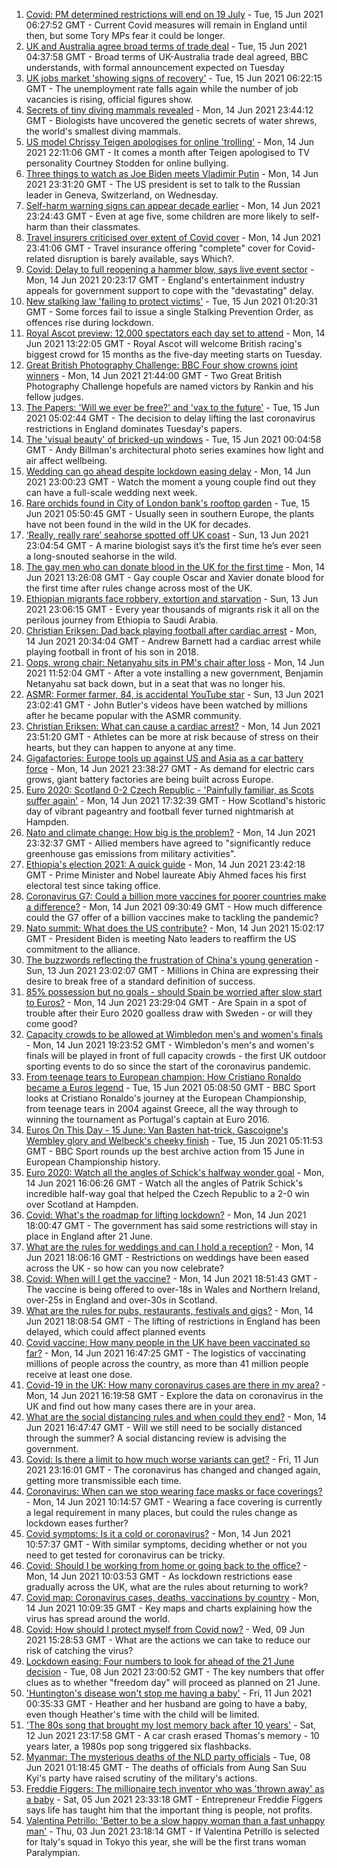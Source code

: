 1. [Covid: PM determined restrictions will end on 19 July](https://www.bbc.co.uk/news/uk-57478760) - Tue, 15 Jun 2021 06:27:52 GMT - Current Covid measures will remain in England until then, but some Tory MPs fear it could be longer.
2. [UK and Australia agree broad terms of trade deal](https://www.bbc.co.uk/news/business-57478412) - Tue, 15 Jun 2021 04:37:58 GMT - Broad terms of UK-Australia trade deal agreed, BBC understands, with formal announcement expected on Tuesday
3. [UK jobs market 'showing signs of recovery'](https://www.bbc.co.uk/news/business-57480167) - Tue, 15 Jun 2021 06:22:15 GMT - The unemployment rate falls again while the number of job vacancies is rising, official figures show.
4. [Secrets of tiny diving mammals revealed](https://www.bbc.co.uk/news/science-environment-57470976) - Mon, 14 Jun 2021 23:44:12 GMT - Biologists have uncovered the genetic secrets of water shrews, the world's smallest diving mammals.
5. [US model Chrissy Teigen apologises for online 'trolling'](https://www.bbc.co.uk/news/entertainment-arts-57478066) - Mon, 14 Jun 2021 22:11:06 GMT - It comes a month after Teigen apologised to TV personality Courtney Stodden for online bullying.
6. [Three things to watch as Joe Biden meets Vladimir Putin](https://www.bbc.co.uk/news/world-us-canada-57427057) - Mon, 14 Jun 2021 23:31:20 GMT - The US president is set to talk to the Russian leader in Geneva, Switzerland, on Wednesday.
7. [Self-harm warning signs can appear decade earlier](https://www.bbc.co.uk/news/health-57468584) - Mon, 14 Jun 2021 23:24:43 GMT - Even at age five, some children are more likely to self-harm than their classmates.
8. [Travel insurers criticised over extent of Covid cover](https://www.bbc.co.uk/news/business-57471106) - Mon, 14 Jun 2021 23:41:06 GMT - Travel insurance offering "complete" cover for Covid-related disruption is barely available, says Which?.
9. [Covid: Delay to full reopening a hammer blow, says live event sector](https://www.bbc.co.uk/news/entertainment-arts-57469547) - Mon, 14 Jun 2021 20:23:17 GMT - England's entertainment industry appeals for government support to cope with the "devastating" delay.
10. [New stalking law 'failing to protect victims'](https://www.bbc.co.uk/news/uk-57384615) - Tue, 15 Jun 2021 01:20:31 GMT - Some forces fail to issue a single Stalking Prevention Order, as offences rise during lockdown.
11. [Royal Ascot preview: 12,000 spectators each day set to attend](https://www.bbc.co.uk/sport/horse-racing/57453878) - Mon, 14 Jun 2021 13:22:05 GMT - Royal Ascot will welcome British racing's biggest crowd for 15 months as the five-day meeting starts on Tuesday.
12. [Great British Photography Challenge: BBC Four show crowns joint winners](https://www.bbc.co.uk/news/entertainment-arts-57473736) - Mon, 14 Jun 2021 21:44:00 GMT - Two Great British Photography Challenge hopefuls are named victors by Rankin and his fellow judges.
13. [The Papers: 'Will we ever be free?' and 'vax to the future'](https://www.bbc.co.uk/news/blogs-the-papers-57478106) - Tue, 15 Jun 2021 05:02:44 GMT - The decision to delay lifting the last coronavirus restrictions in England dominates Tuesday's papers.
14. [The 'visual beauty' of bricked-up windows](https://www.bbc.co.uk/news/in-pictures-57349499) - Tue, 15 Jun 2021 00:04:58 GMT - Andy Billman's architectural photo series examines how light and air affect wellbeing.
15. [Wedding can go ahead despite lockdown easing delay](https://www.bbc.co.uk/news/uk-57478526) - Mon, 14 Jun 2021 23:00:23 GMT - Watch the moment a young couple find out they can have a full-scale wedding next week.
16. [Rare orchids found in City of London bank's rooftop garden](https://www.bbc.co.uk/news/uk-england-london-57439921) - Tue, 15 Jun 2021 05:50:45 GMT - Usually seen in southern Europe, the plants have not been found in the wild in the UK for decades.
17. [‘Really, really rare’ seahorse spotted off UK coast](https://www.bbc.co.uk/news/science-environment-57448237) - Sun, 13 Jun 2021 23:04:54 GMT - A marine biologist says it’s the first time he’s ever seen a long-snouted seahorse in the wild.
18. [The gay men who can donate blood in the UK for the first time](https://www.bbc.co.uk/news/uk-57469036) - Mon, 14 Jun 2021 13:26:08 GMT - Gay couple Oscar and Xavier donate blood for the first time after rules change across most of the UK.
19. [Ethiopian migrants face robbery, extortion and starvation](https://www.bbc.co.uk/news/world-africa-57447744) - Sun, 13 Jun 2021 23:06:15 GMT - Every year thousands of migrants risk it all on the perilous journey from Ethiopia to Saudi Arabia.
20. [Christian Eriksen: Dad back playing football after cardiac arrest](https://www.bbc.co.uk/news/uk-wales-57466397) - Mon, 14 Jun 2021 20:34:04 GMT - Andrew Barnett had a cardiac arrest while playing football in front of his son in 2018.
21. [Oops, wrong chair: Netanyahu sits in PM's chair after loss](https://www.bbc.co.uk/news/world-57466408) - Mon, 14 Jun 2021 11:52:04 GMT - After a vote installing a new government, Benjamin Netanyahu sat back down, but in a seat that was no longer his.
22. [ASMR: Former farmer, 84, is accidental YouTube star](https://www.bbc.co.uk/news/uk-england-derbyshire-57402080) - Sun, 13 Jun 2021 23:02:41 GMT - John Butler's videos have been watched by millions after he became popular with the ASMR community.
23. [Christian Eriksen: What can cause a cardiac arrest?](https://www.bbc.co.uk/news/health-57469627) - Mon, 14 Jun 2021 23:51:20 GMT - Athletes can be more at risk because of stress on their hearts, but they can happen to anyone at any time.
24. [Gigafactories: Europe tools up against US and Asia as a car battery force](https://www.bbc.co.uk/news/business-57382472) - Mon, 14 Jun 2021 23:38:27 GMT - As demand for electric cars grows, giant battery factories are being built across Europe.
25. [Euro 2020: Scotland 0-2 Czech Republic - 'Painfully familiar, as Scots suffer again'](https://www.bbc.co.uk/sport/football/57471795) - Mon, 14 Jun 2021 17:32:39 GMT - How Scotland's historic day of vibrant pageantry and football fever turned nightmarish at Hampden.
26. [Nato and climate change: How big is the problem?](https://www.bbc.co.uk/news/world-57476349) - Mon, 14 Jun 2021 23:32:37 GMT - Allied members have agreed to "significantly reduce greenhouse gas emissions from military activities".
27. [Ethiopia's election 2021: A quick guide](https://www.bbc.co.uk/news/world-africa-57102189) - Mon, 14 Jun 2021 23:42:18 GMT - Prime Minister and Nobel laureate Abiy Ahmed faces his first electoral test since taking office.
28. [Coronavirus G7: Could a billion more vaccines for poorer countries make a difference?](https://www.bbc.co.uk/news/57427877) - Mon, 14 Jun 2021 09:30:49 GMT - How much difference could the G7 offer of a billion vaccines make to tackling the pandemic?
29. [Nato summit: What does the US contribute?](https://www.bbc.co.uk/news/world-44717074) - Mon, 14 Jun 2021 15:02:17 GMT - President Biden is meeting Nato leaders to reaffirm the US commitment to the alliance.
30. [The buzzwords reflecting the frustration of China's young generation](https://www.bbc.co.uk/news/world-asia-china-57328508) - Sun, 13 Jun 2021 23:02:07 GMT - Millions in China are expressing their desire to break free of a standard definition of success.
31. [85% possession but no goals - should Spain be worried after slow start to Euros?](https://www.bbc.co.uk/sport/football/57478245) - Mon, 14 Jun 2021 23:29:04 GMT - Are Spain in a spot of trouble after their Euro 2020 goalless draw with Sweden - or will they come good?
32. [Capacity crowds to be allowed at Wimbledon men's and women's finals](https://www.bbc.co.uk/sport/57473711) - Mon, 14 Jun 2021 19:23:52 GMT - Wimbledon's men's and women's finals will be played in front of full capacity crowds - the first UK outdoor sporting events to do so since the start of the coronavirus pandemic.
33. [From teenage tears to European champion: How Cristiano Ronaldo became a Euros legend](https://www.bbc.co.uk/sport/av/football/57449011) - Tue, 15 Jun 2021 05:08:50 GMT - BBC Sport looks at Cristiano Ronaldo's journey at the European Championship, from teenage tears in 2004 against Greece, all the way through to winning the tournament as Portugal's captain at Euro 2016.
34. [Euros On This Day - 15 June: Van Basten hat-trick, Gascoigne's Wembley glory and Welbeck's cheeky finish](https://www.bbc.co.uk/sport/av/football/53030766) - Tue, 15 Jun 2021 05:11:53 GMT - BBC Sport rounds up the best archive action from 15 June in European Championship history.
35. [Euro 2020: Watch all the angles of Schick's halfway wonder goal](https://www.bbc.co.uk/sport/av/football/57475435) - Mon, 14 Jun 2021 16:06:26 GMT - Watch all the angles of Patrik Schick's incredible half-way goal that helped the Czech Republic to a 2-0 win over Scotland at Hampden.
36. [Covid: What's the roadmap for lifting lockdown?](https://www.bbc.co.uk/news/explainers-52530518) - Mon, 14 Jun 2021 18:00:47 GMT - The government has said some restrictions will stay in place in England after 21 June.
37. [What are the rules for weddings and can I hold a reception?](https://www.bbc.co.uk/news/explainers-52811509) - Mon, 14 Jun 2021 18:06:16 GMT - Restrictions on weddings have been eased across the UK - so how can you now celebrate?
38. [Covid: When will I get the vaccine?](https://www.bbc.co.uk/news/health-55045639) - Mon, 14 Jun 2021 18:51:43 GMT - The vaccine is being offered to over-18s in Wales and Northern Ireland, over-25s in England and over-30s in Scotland.
39. [What are the rules for pubs, restaurants, festivals and gigs?](https://www.bbc.co.uk/news/business-52977388) - Mon, 14 Jun 2021 18:08:54 GMT - The lifting of restrictions in England has been delayed, which could affect planned events
40. [Covid vaccine: How many people in the UK have been vaccinated so far?](https://www.bbc.co.uk/news/health-55274833) - Mon, 14 Jun 2021 16:47:25 GMT - The logistics of vaccinating millions of people across the country, as more than 41 million people receive at least one dose.
41. [Covid-19 in the UK: How many coronavirus cases are there in my area?](https://www.bbc.co.uk/news/uk-51768274) - Mon, 14 Jun 2021 16:19:58 GMT - Explore the data on coronavirus in the UK and find out how many cases there are in your area.
42. [What are the social distancing rules and when could they end?](https://www.bbc.co.uk/news/uk-51506729) - Mon, 14 Jun 2021 16:47:47 GMT - Will we still need to be socially distanced through the summer? A social distancing review is advising the government.
43. [Covid: Is there a limit to how much worse variants can get?](https://www.bbc.co.uk/news/health-57431420) - Fri, 11 Jun 2021 23:16:01 GMT - The coronavirus has changed and changed again, getting more transmissible each time.
44. [Coronavirus: When can we stop wearing face masks or face coverings?](https://www.bbc.co.uk/news/health-51205344) - Mon, 14 Jun 2021 10:14:57 GMT - Wearing a face covering is currently a legal requirement in many places, but could the rules change as lockdown eases further?
45. [Covid symptoms: Is it a cold or coronavirus?](https://www.bbc.co.uk/news/health-54145299) - Mon, 14 Jun 2021 10:57:37 GMT - With similar symptoms, deciding whether or not you need to get tested for coronavirus can be tricky.
46. [Covid: Should I be working from home or going back to the office?](https://www.bbc.co.uk/news/business-52567567) - Mon, 14 Jun 2021 10:03:53 GMT - As lockdown restrictions ease gradually across the UK, what are the rules about returning to work?
47. [Covid map: Coronavirus cases, deaths, vaccinations by country](https://www.bbc.co.uk/news/world-51235105) - Mon, 14 Jun 2021 10:09:35 GMT - Key maps and charts explaining how the virus has spread around the world.
48. [Covid: How should I protect myself from Covid now?](https://www.bbc.co.uk/news/health-57087517) - Wed, 09 Jun 2021 15:28:53 GMT - What are the actions we can take to reduce our risk of catching the virus?
49. [Lockdown easing: Four numbers to look for ahead of the 21 June decision](https://www.bbc.co.uk/news/57403888) - Tue, 08 Jun 2021 23:00:52 GMT - The key numbers that offer clues as to whether "freedom day" will proceed as planned on 21 June.
50. ['Huntington's disease won't stop me having a baby'](https://www.bbc.co.uk/news/stories-57430859) - Fri, 11 Jun 2021 00:35:33 GMT - Heather and her husband are going to have a baby, even though Heather's time with the child will be limited.
51. ['The 80s song that brought my lost memory back after 10 years'](https://www.bbc.co.uk/news/disability-50478524) - Sat, 12 Jun 2021 23:17:58 GMT - A car crash erased Thomas's memory - 10 years later, a 1980s pop song triggered six flashbacks.
52. [Myanmar: The mysterious deaths of the NLD party officials](https://www.bbc.co.uk/news/world-asia-57380237) - Tue, 08 Jun 2021 01:18:45 GMT - The deaths of officials from Aung San Suu Kyi's party have raised scrutiny of the military's actions.
53. [Freddie Figgers: The millionaire tech inventor who was 'thrown away' as a baby](https://www.bbc.co.uk/news/stories-57081087) - Sat, 05 Jun 2021 23:33:18 GMT - Entrepreneur Freddie Figgers says life has taught him that the important thing is people, not profits.
54. [Valentina Petrillo: 'Better to be a slow happy woman than a fast unhappy man'](https://www.bbc.co.uk/news/stories-57338207) - Thu, 03 Jun 2021 23:18:14 GMT - If Valentina Petrillo is selected for Italy's squad in Tokyo this year, she will be the first trans woman Paralympian.
